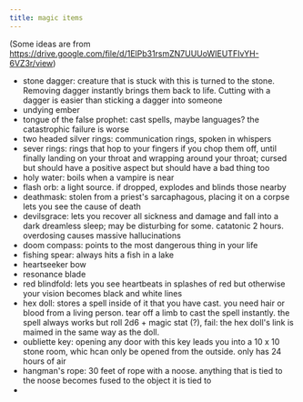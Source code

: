 ```yaml
---
title: magic items
---
```


(Some ideas are from https://drive.google.com/file/d/1ElPb31rsmZN7UUUoWIEUTFIvYH-6VZ3r/view)

- stone dagger: creature that is stuck with this is turned to the stone. Removing dagger instantly brings them back to life. Cutting with a dagger is easier than sticking a dagger into someone 
- undying ember 
- tongue of the false prophet: cast spells, maybe languages? the catastrophic failure is worse 
- two headed silver rings: communication rings, spoken in whispers
- sever rings: rings that hop to your fingers if you chop them off, until finally landing on your throat and wrapping around your throat; cursed but should have a positive aspect but should have a bad thing too 
- holy water: boils when a vampire is near 
- flash orb: a light source. if dropped, explodes and blinds those nearby 
- deathmask: stolen from a priest's sarcaphagous, placing it on a corpse lets you see the cause of death 
- devilsgrace: lets you recover all sickness and damage and fall into a dark dreamless sleep; may be disturbing for some. catatonic 2 hours. overdosing causes massive hallucinations
- doom compass: points to the most dangerous thing in your life
- fishing spear: always hits a fish in a lake 
- heartseeker bow
- resonance blade
- red blindfold: lets you see heartbeats in splashes of red but otherwise your vision becomes black and white lines 
- hex doll: stores a spell inside of it that you have cast. you need hair or blood from a living person. tear  off a limb  to cast the spell instantly. the spell always works but roll 2d6 + magic stat (?), fail: the hex doll's link is maimed in the same way as the doll. 
- oubliette key: opening any door with this key leads you into a 10 x 10 stone room, whic hcan only be opened from the outside. only has 24 hours of air 
- hangman's rope: 30 feet of rope with a noose. anything that is tied to the noose becomes fused to the object it is tied to 
- 